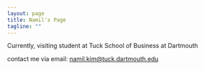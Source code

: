 ```yaml
---
layout: page
title: Namil's Page
tagline: ""
---
```




Currently, visiting student at Tuck School of Business at Dartmouth

contact me via email: [namil.kim@tuck.dartmouth.edu](namil.kim@tuck.dartmouth.edu)

